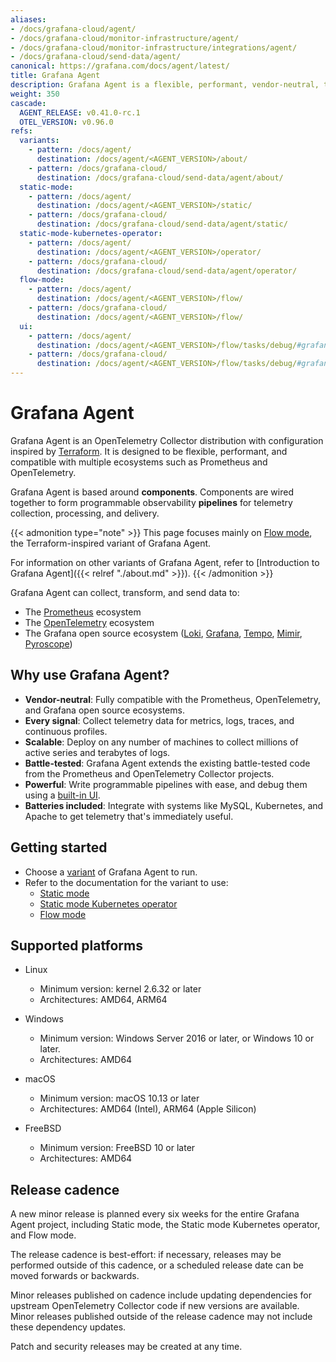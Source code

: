 ```yaml
---
aliases:
- /docs/grafana-cloud/agent/
- /docs/grafana-cloud/monitor-infrastructure/agent/
- /docs/grafana-cloud/monitor-infrastructure/integrations/agent/
- /docs/grafana-cloud/send-data/agent/
canonical: https://grafana.com/docs/agent/latest/
title: Grafana Agent
description: Grafana Agent is a flexible, performant, vendor-neutral, telemetry collector
weight: 350
cascade:
  AGENT_RELEASE: v0.41.0-rc.1
  OTEL_VERSION: v0.96.0
refs:
  variants:
    - pattern: /docs/agent/
      destination: /docs/agent/<AGENT_VERSION>/about/
    - pattern: /docs/grafana-cloud/
      destination: /docs/grafana-cloud/send-data/agent/about/
  static-mode:
    - pattern: /docs/agent/
      destination: /docs/agent/<AGENT_VERSION>/static/
    - pattern: /docs/grafana-cloud/
      destination: /docs/grafana-cloud/send-data/agent/static/
  static-mode-kubernetes-operator:
    - pattern: /docs/agent/
      destination: /docs/agent/<AGENT_VERSION>/operator/
    - pattern: /docs/grafana-cloud/
      destination: /docs/grafana-cloud/send-data/agent/operator/
  flow-mode:
    - pattern: /docs/agent/
      destination: /docs/agent/<AGENT_VERSION>/flow/
    - pattern: /docs/grafana-cloud/
      destination: /docs/agent/<AGENT_VERSION>/flow/
  ui:
    - pattern: /docs/agent/
      destination: /docs/agent/<AGENT_VERSION>/flow/tasks/debug/#grafana-agent-flow-ui
    - pattern: /docs/grafana-cloud/
      destination: /docs/agent/<AGENT_VERSION>/flow/tasks/debug/#grafana-agent-flow-ui
---
```


# Grafana Agent

Grafana Agent is an OpenTelemetry Collector distribution with configuration
inspired by [Terraform][]. It is designed to be flexible, performant, and
compatible with multiple ecosystems such as Prometheus and OpenTelemetry.

Grafana Agent is based around **components**. Components are wired together to
form programmable observability **pipelines** for telemetry collection,
processing, and delivery.

{{< admonition type="note" >}}
This page focuses mainly on [Flow mode](https://grafana.com/docs/agent/<AGENT_VERSION>/flow/), the Terraform-inspired variant of Grafana Agent.

For information on other variants of Grafana Agent, refer to [Introduction to Grafana Agent]({{< relref "./about.md" >}}).
{{< /admonition >}}

Grafana Agent can collect, transform, and send data to:

* The [Prometheus][] ecosystem
* The [OpenTelemetry][] ecosystem
* The Grafana open source ecosystem ([Loki][], [Grafana][], [Tempo][], [Mimir][], [Pyroscope][])

[Terraform]: https://terraform.io
[Prometheus]: https://prometheus.io
[OpenTelemetry]: https://opentelemetry.io
[Loki]: https://github.com/grafana/loki
[Grafana]: https://github.com/grafana/grafana
[Tempo]: https://github.com/grafana/tempo
[Mimir]: https://github.com/grafana/mimir
[Pyroscope]: https://github.com/grafana/pyroscope

## Why use Grafana Agent?

* **Vendor-neutral**: Fully compatible with the Prometheus, OpenTelemetry, and
  Grafana open source ecosystems.
* **Every signal**: Collect telemetry data for metrics, logs, traces, and
  continuous profiles.
* **Scalable**: Deploy on any number of machines to collect millions of active
  series and terabytes of logs.
* **Battle-tested**: Grafana Agent extends the existing battle-tested code from
  the Prometheus and OpenTelemetry Collector projects.
* **Powerful**: Write programmable pipelines with ease, and debug them using a
  [built-in UI](ref:ui).
* **Batteries included**: Integrate with systems like MySQL, Kubernetes, and
  Apache to get telemetry that's immediately useful.

## Getting started

* Choose a [variant](ref:variants) of Grafana Agent to run.
* Refer to the documentation for the variant to use:
  * [Static mode](ref:static-mode)
  * [Static mode Kubernetes operator](ref:static-mode-kubernetes-operator)
  * [Flow mode](ref:flow-mode)

## Supported platforms

* Linux

  * Minimum version: kernel 2.6.32 or later
  * Architectures: AMD64, ARM64

* Windows

  * Minimum version: Windows Server 2016 or later, or Windows 10 or later.
  * Architectures: AMD64

* macOS

  * Minimum version: macOS 10.13 or later
  * Architectures: AMD64 (Intel), ARM64 (Apple Silicon)

* FreeBSD

  * Minimum version: FreeBSD 10 or later
  * Architectures: AMD64

## Release cadence

A new minor release is planned every six weeks for the entire Grafana Agent
project, including Static mode, the Static mode Kubernetes operator, and Flow
mode.

The release cadence is best-effort: if necessary, releases may be performed
outside of this cadence, or a scheduled release date can be moved forwards or
backwards.

Minor releases published on cadence include updating dependencies for upstream
OpenTelemetry Collector code if new versions are available. Minor releases
published outside of the release cadence may not include these dependency
updates.

Patch and security releases may be created at any time.

